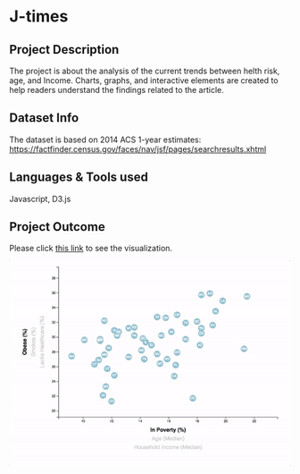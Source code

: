 # J-times

## Project Description

The project is about the analysis of the current trends between helth risk, age, and Income. Charts, graphs, and interactive elements are created to help readers understand the findings related to the article.


## Dataset Info
The dataset is based on 2014 ACS 1-year estimates: https://factfinder.census.gov/faces/nav/jsf/pages/searchresults.xhtml


## Languages & Tools used 
Javascript, D3.js


## Project Outcome

Please click [this link](https://jwoh1323.github.io/J-times/) to see the visualization. 

![](https://github.com/jwoh1323/J-times/blob/2366bef48dc0ff9a09d3caf46c6ad9aab6d5c240/pro1.gif)



